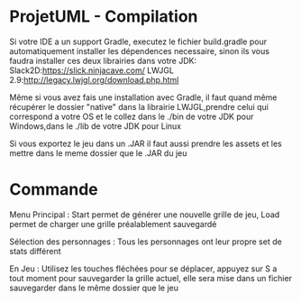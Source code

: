 # ProjetUML - Compilation

Si votre IDE a un support Gradle, executez le fichier build.gradle pour automatiquement installer les dépendences necessaire, sinon ils vous faudra installer
ces deux librairies dans votre JDK:
Slack2D:https://slick.ninjacave.com/
LWJGL 2.9:http://legacy.lwjgl.org/download.php.html

Même si vous avez fais une installation avec Gradle, il faut quand même récupérer le dossier "native" dans la librairie LWJGL,prendre celui qui correspond a votre OS
et le collez dans le ./bin de votre JDK pour Windows,dans le ./lib de votre JDK pour Linux

Si vous exportez le jeu dans un .JAR il faut aussi prendre les assets et les mettre dans le meme dossier que le .JAR du jeu

# Commande

Menu Principal : Start permet de générer une nouvelle grille de jeu, Load permet de charger une grille préalablement sauvegardé

Sélection des personnages : Tous les personnages ont leur propre set de stats différent

En Jeu : Utilisez les touches fléchées pour se déplacer, appuyez sur S a tout moment pour sauvegarder la grille actuel, elle sera mise dans un fichier sauvegarder dans le
même dossier que le jeu

